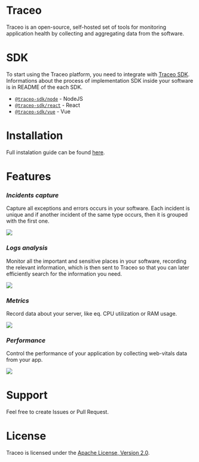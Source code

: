 # Traceo
Traceo is an open-source, self-hosted set of tools for monitoring application health by collecting and aggregating data from the software. 

# SDK
To start using the Traceo platform, you need to integrate with [Traceo SDK](https://github.com/traceo-io/traceo-node). Informations about the process of implementation SDK inside your software is in README of the each SDK.
- [`@traceo-sdk/node`](https://github.com/traceo-dev/traceo-sdk/tree/develop/packages/node) - NodeJS
- [`@traceo-sdk/react`](https://github.com/traceo-dev/traceo-sdk/tree/develop/packages/react) - React
- [`@traceo-sdk/vue`](https://github.com/traceo-dev/traceo-sdk/tree/develop/packages/vue) - Vue


# Installation
Full instalation guide can be found [here](https://github.com/traceo-dev/traceo/blob/develop/INSTALL.md).

# Features
### ***Incidents capture***
Capture all exceptions and errors occurs in your software. Each incident is unique and if another incident of the same type occurs, then it is grouped with the first one. 

<img src="https://github.com/traceo-io/traceo/raw/develop/.github/screenshots/traceo-incident-preview.PNG">

### ***Logs analysis***
Monitor all the important and sensitive places in your software, recording the relevant information, which is then sent to Traceo so that you can later efficiently search for the information you need.

<img src="https://github.com/traceo-io/traceo/raw/develop/.github/screenshots/traceo-logs.PNG">

### ***Metrics***
Record data about your server, like eq. CPU utilization or RAM usage.

<img src="https://github.com/traceo-io/traceo/raw/develop/.github/screenshots/traceo-metrics.PNG">

### ***Performance***
Control the performance of your application by collecting web-vitals data from your app.

<img src="https://github.com/traceo-io/traceo/raw/develop/.github/screenshots/traceo-web-perf.PNG">

# Support

Feel free to create Issues or Pull Request.

# License

Traceo is licensed under the [Apache License, Version 2.0](https://github.com/traceo-dev/traceo/blob/main/LICENSE).
